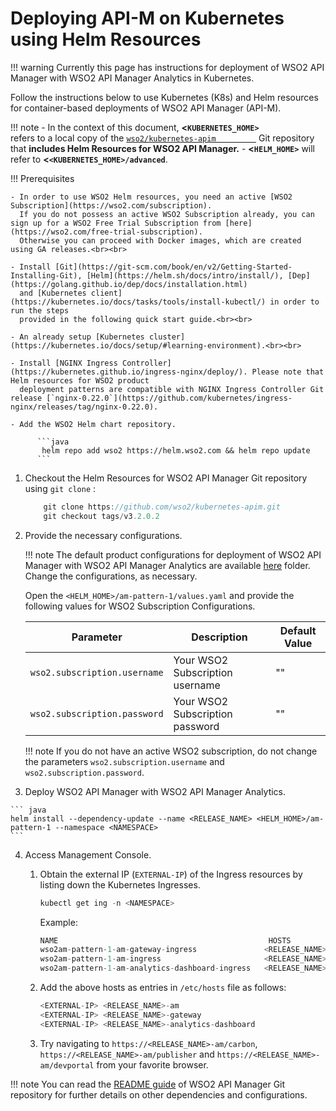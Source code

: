 # Deploying API-M on Kubernetes using Helm Resources

!!! warning
    Currently this page has instructions for deployment of WSO2 API Manager with WSO2 API Manager Analytics in Kubernetes.


Follow the instructions below to use Kubernetes (K8s) and Helm resources for container-based deployments of WSO2 API Manager (API-M).

!!! note
        -   In the context of this document, **&lt;`KUBERNETES_HOME>         `** refers to a local copy of the [`wso2/kubernetes-apim         `](https://github.com/wso2/kubernetes-apim/) Git repository that **includes Helm Resources for WSO2 API Manager.**
        -   **&lt;`HELM_HOME>`** will refer to **&lt;`<KUBERNETES_HOME>/advanced`**.

!!! Prerequisites
    
    - In order to use WSO2 Helm resources, you need an active [WSO2 Subscription](https://wso2.com/subscription).
      If you do not possess an active WSO2 Subscription already, you can sign up for a WSO2 Free Trial Subscription from [here](https://wso2.com/free-trial-subscription).
      Otherwise you can proceed with Docker images, which are created using GA releases.<br><br>
    
    - Install [Git](https://git-scm.com/book/en/v2/Getting-Started-Installing-Git), [Helm](https://helm.sh/docs/intro/install/), [Dep](https://golang.github.io/dep/docs/installation.html)
      and [Kubernetes client](https://kubernetes.io/docs/tasks/tools/install-kubectl/) in order to run the steps
      provided in the following quick start guide.<br><br>
    
    - An already setup [Kubernetes cluster](https://kubernetes.io/docs/setup/#learning-environment).<br><br>
    
    - Install [NGINX Ingress Controller](https://kubernetes.github.io/ingress-nginx/deploy/). Please note that Helm resources for WSO2 product
      deployment patterns are compatible with NGINX Ingress Controller Git release [`nginx-0.22.0`](https://github.com/kubernetes/ingress-nginx/releases/tag/nginx-0.22.0).
    
    - Add the WSO2 Helm chart repository.
        
          ```java
           helm repo add wso2 https://helm.wso2.com && helm repo update
          ```

1.  Checkout the Helm Resources for WSO2 API Manager Git repository using `git clone` :

    ``` java
        git clone https://github.com/wso2/kubernetes-apim.git
        git checkout tags/v3.2.0.2
    ```

2.  Provide the necessary configurations.

    !!! note
        The default product configurations for deployment of WSO2 API Manager with WSO2 API Manager Analytics are available [here](https://github.com/wso2/kubernetes-apim/tree/v3.2.0.2/advanced/am-pattern-1/templates) folder. Change the configurations, as necessary.

    Open the `<HELM_HOME>/am-pattern-1/values.yaml` and provide the following values for WSO2 Subscription Configurations.
    
     
    | Parameter                                                                   | Description                                                                               | Default Value               |
    |-----------------------------------------------------------------------------|-------------------------------------------------------------------------------------------|-----------------------------|
    | `wso2.subscription.username`                                                | Your WSO2 Subscription username                                                           | ""                          |
    | `wso2.subscription.password`                                                | Your WSO2 Subscription password                                                           | ""                          |
    
    !!! note
        If you do not have an active WSO2 subscription, do not change the parameters `wso2.subscription.username` and `wso2.subscription.password`. 


3.   Deploy WSO2 API Manager with WSO2 API Manager Analytics.

    ``` java
    helm install --dependency-update --name <RELEASE_NAME> <HELM_HOME>/am-pattern-1 --namespace <NAMESPACE>
    ```

4.  Access Management Console.

    1.  Obtain the external IP (`EXTERNAL-IP`) of the Ingress resources by listing down the Kubernetes Ingresses.
    
        ``` java
        kubectl get ing -n <NAMESPACE>
        ```
        Example:
        ``` java
        NAME                                               HOSTS                                ADDRESS          PORTS      AGE
        wso2am-pattern-1-am-gateway-ingress               <RELEASE_NAME>-gateway                <EXTERNAL-IP>    80, 443    7m
        wso2am-pattern-1-am-ingress                       <RELEASE_NAME>-am                     <EXTERNAL-IP>    80, 443    7m
        wso2am-pattern-1-am-analytics-dashboard-ingress   <RELEASE_NAME>-analytics-dashboard    <EXTERNAL-IP>    80, 443    7m
        ```

    2.  Add the above hosts as entries in `/etc/hosts` file as follows:
    
          ```java
          <EXTERNAL-IP>	<RELEASE_NAME>-am
          <EXTERNAL-IP>	<RELEASE_NAME>-gateway
          <EXTERNAL-IP>	<RELEASE_NAME>-analytics-dashboard
          ```

    3.  Try navigating to `https://<RELEASE_NAME>-am/carbon`, `https://<RELEASE_NAME>-am/publisher` and `https://<RELEASE_NAME>-am/devportal` from your favorite browser.
    
!!! note
    You can read the [README guide](https://github.com/wso2/kubernetes-apim/blob/v3.1.0.1/advanced/am-pattern-1/README.md) of WSO2 API Manager Git repository for further details on other dependencies and configurations. 
